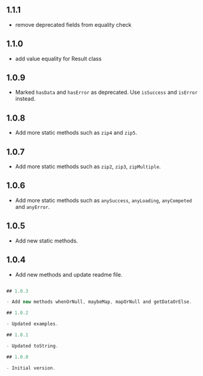## 1.1.1

- remove deprecated fields from equality check

## 1.1.0

- add value equality for Result class

## 1.0.9

- Marked `hasData` and `hasError` as deprecated. Use `isSuccess` and `isError` instead.

## 1.0.8

- Add more static methods such as `zip4` and `zip5`.

## 1.0.7

- Add more static methods such as `zip2`, `zip3`, `zipMultiple`.

## 1.0.6

- Add more static methods such as `anySuccess`, `anyLoading`, `anyCompeted` and `anyError`.

## 1.0.5

- Add new static methods.

## 1.0.4

- Add new methods and update readme file.

```dart

## 1.0.3

- Add new methods whenOrNull, maybeMap, mapOrNull and getDataOrElse.

## 1.0.2

- Updated examples.

## 1.0.1

- Updated toString.

## 1.0.0

- Initial version.
```
